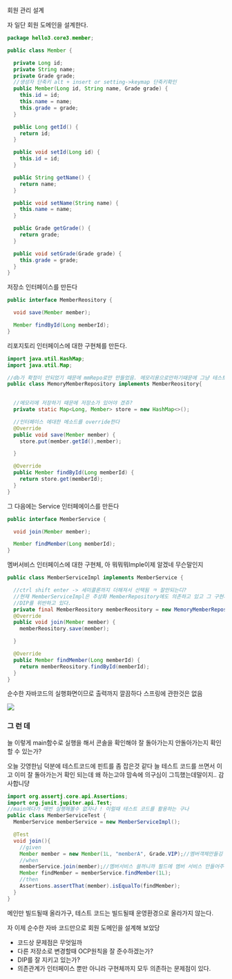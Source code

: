 회원 관리 설계


자 일단 회원 도메인을 설계한다.

```java
package hello3.core3.member;

public class Member {

  private Long id;
  private String name;
  private Grade grade;
  //생성자 단축키 alt + insert or setting->keymap 단축키확인
  public Member(Long id, String name, Grade grade) {
	this.id = id;
	this.name = name;
	this.grade = grade;
  }

  public Long getId() {
	return id;
  }

  public void setId(Long id) {
	this.id = id;
  }

  public String getName() {
	return name;
  }

  public void setName(String name) {
	this.name = name;
  }

  public Grade getGrade() {
	return grade;
  }

  public void setGrade(Grade grade) {
	this.grade = grade;
  }
}

```



저장소 인터페이스를 만든다

```java
public interface MemberReository {

  void save(Member member);

  Member findById(Long memberId);
}
```

리포지토리 인터페이스에 대한 구현체를 만든다.

```java
import java.util.HashMap;
import java.util.Map;

//db가 확정이 안되었기 때문에 mmRepo로만 만들었음. 메모리용으로만하기때문에 그냥 테스트용임
public class MemoryMemberRepository implements MemberReository{

  
  //메모리에 저장하기 때문에 저장소가 있어야 겠쥬?
  private static Map<Long, Member> store = new HashMap<>();

  //인터페이스 에대한 메소드를 override한다
  @Override
  public void save(Member member) {
	store.put(member.getId(),member);

  }

  @Override
  public Member findById(Long memberId) {
	return store.get(memberId);
  }
}
```

그 다음에는 Service 인터페에이스를 만든다
```java
public interface MemberService {

  void join(Member member);

  Member findMember(Long memberId);
}
```

멤버서비스 인터페이스에 대한 구현체, 아 뭐뭐뭐Imple이제 알겠네 무슨말인지

```java
public class MemberServiceImpl implements MemberService {

  //ctrl shift enter -> 세미콜론까지 더해져서 선택됨 ㅋ 잘안되는디?
  //현재 MemberServiceImpl은 추상화 MemberRepository에도 의존하고 있고 그 구현체(구체화)인 MemoryMemberRepository에도 의존하고 있음
  //DIP를 위반하고 있다.
  private final MemberReository memberReository = new MemoryMemberRepository();
  @Override
  public void join(Member member) {
	memberReository.save(member);

  }

  @Override
  public Member findMember(Long memberId) {
	return memberReository.findById(memberId);
  }
}
```

순수한 자바코드의 실행화면이므로
출력까지 깔끔하다
스프링에 관한것은 없음

<img src = "https://user-images.githubusercontent.com/80088918/147243518-23726330-f693-45a3-8d72-328efeab4f28.png">


### 그 런 데 

늘 이렇게 main함수로 실행을 해서 콘솔을 확인해야 잘 돌아가는지 안돌아가는지 확인할 수 있는가? 

오늘 갓영한님 덕분에 테스트코드에 핀트를 좀 잡은것 같다
늘 테스트 코드를 쓰면서 이고 이미 잘 돌아가는거 확인 되는데 왜 하는고야 맘속에 의구심이 그득했는데말이지.. 감사합니댱
```java
import org.assertj.core.api.Assertions;
import org.junit.jupiter.api.Test;
//main에다가 매번 실행해볼수 없자나 ! 이럴때 테스트 코드를 활용하는 구나
public class MemberServiceTest {
  MemberService memberService = new MemberServiceImpl();

  @Test
  void join(){
	//given
	Member member = new Member(1L, "memberA", Grade.VIP);//멤버객체만들깅
	//when
	memberService.join(member);//멤버서비스 쓸꺼니까 필드에 멤버 서비스 만들어주깅
	Member findMember = memberService.findMember(1L);
	//then
	Assertions.assertThat(member).isEqualTo(findMember);
  }
}
```
메인만 빌드될때 올라가구, 테스트 코드는 빌드될때 운영환경으로 올라가지 않는다.

자 이제 순수한 자바 코드만으로 회원 도메인을 설계해 보았당

- 코드상 문제점은 무엇일까
- 다른 저장소로 변경할때 OCP원칙을 잘 준수하겠는가?
- DIP를 잘 지키고 있는가?
- 의존관계가 인터페이스 뿐만 아니라 구현체까지 모두 의존하는 문제점이 있다.
